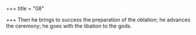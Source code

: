 +++
title = "08"

+++
Then he brings to success the preparation of the oblation; he advances  the ceremony;
he goes with the libation to the gods.